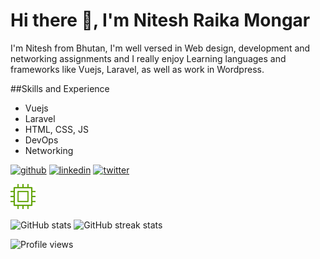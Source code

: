 # Hi there 👋, I'm Nitesh Raika Mongar
I'm Nitesh from Bhutan, I'm well versed in Web design, development and networking assignments and I really enjoy Learning languages and frameworks like Vuejs, Laravel, as well as work in Wordpress.

##Skills and Experience
* Vuejs
* Laravel
* HTML, CSS, JS
* DevOps
* Networking

[<img src='https://cdn.jsdelivr.net/npm/simple-icons@3.0.1/icons/github.svg' alt='github' height='40'>](https://github.com/niteshraika)  [<img src='https://cdn.jsdelivr.net/npm/simple-icons@3.0.1/icons/linkedin.svg' alt='linkedin' height='40' color='white'>](https://www.linkedin.com/in/nitesh-raika-mongar-aa79671ba/)  [<img src='https://cdn.jsdelivr.net/npm/simple-icons@3.0.1/icons/twitter.svg' alt='twitter' height='40'>](https://twitter.com/nitesh_mongar)  

<a href='https://docs.github.com/en/developers'><img src='https://raw.githubusercontent.com/acervenky/animated-github-badges/master/assets/devbadge.gif' width='40' height='40'></a> 

![GitHub stats](https://github-readme-stats.vercel.app/api?username=niteshraika&show_icons=true)  ![GitHub streak stats](https://github-readme-streak-stats.herokuapp.com/?user=niteshraika)  

![Profile views](https://gpvc.arturio.dev/niteshraika)  
